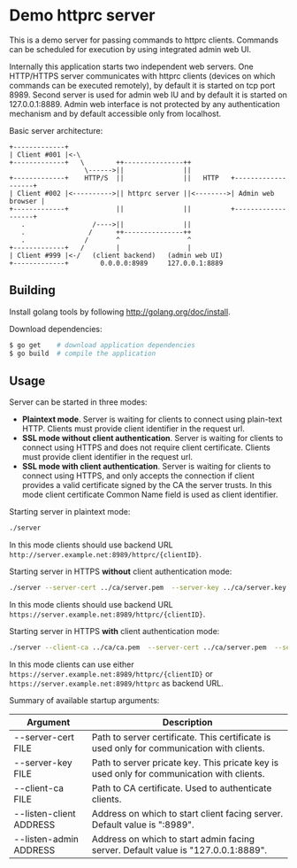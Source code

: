 Demo httprc server
==================

This is a demo server for passing commands to httprc clients. Commands can be
scheduled for execution by using integrated admin web UI.

Internally this application starts two independent web servers. One HTTP/HTTPS
server communicates with httprc clients (devices on which commands can be
executed remotely), by default it is started on tcp port 8989. Second server is
used for admin web IU and by default it is started on 127.0.0.1:8889. Admin web
interface is not protected by any authentication mechanism and by default
accessible only from localhost.

Basic server architecture:

```
+-------------+
| Client #001 |<-\
+-------------+   \        ++---------------++
                   \------>||               ||
+-------------+    HTTP/S  ||               ||   HTTP   +-------------------+
| Client #002 |<---------->|| httprc server ||<-------->| Admin web browser |
+-------------+            ||               ||          +-------------------+
   .                 /---->||               ||
   .                /      ++---------------++
   .               /       ^                 ^
+-------------+   /        |                 |
| Client #999 |<-/   (client backend)   (admin web UI)
+-------------+        0.0.0.0:8989     127.0.0.1:8889
```


Building
--------

Install golang tools by following http://golang.org/doc/install.

Download dependencies:
```bash
$ go get    # download application dependencies
$ go build  # compile the application
```

Usage
-----

Server can be started in three modes:

* **Plaintext mode**. Server is waiting for clients to connect using plain-text
HTTP. Clients must provide client identifier in the request url.
* **SSL mode without client authentication**. Server is waiting for clients to
connect using HTTPS and does not require client certificate. Clients must
provide client identifier in the request url.
* **SSL mode with client authentication**. Server is waiting for clients to
connect using HTTPS, and only accepts the connection if client provides a valid
certificate signed by the CA the server trusts. In this mode client certificate
Common Name field is used as client identifier.

Starting server in plaintext mode:
```bash
./server
```
In this mode clients should use backend URL `http://server.example.net:8989/httprc/{clientID}`.

Starting server in HTTPS **without** client authentication mode:
```bash
./server --server-cert ../ca/server.pem  --server-key ../ca/server.key
```
In this mode clients should use backend URL `https://server.example.net:8989/httprc/{clientID}`.

Starting server in HTTPS **with** client authentication mode:
```bash
./server --client-ca ../ca/ca.pem  --server-cert ../ca/server.pem  --server-key ../ca/server.key
```
In this mode clients can use either `https://server.example.net:8989/httprc/{clientID}`
or `https://server.example.net:8989/httprc` as backend URL.

Summary of available startup arguments:


| Argument                | Description                                                                               |
|-------------------------|-------------------------------------------------------------------------------------------|
| --server-cert FILE      | Path to server certificate. This certificate is used only for communication with clients. |
| --server-key FILE       | Path to server pricate key. This pricate key is used only for communication with clients. |
| --client-ca FILE        | Path to CA certificate. Used to authenticate clients.                                     |
| --listen-client ADDRESS | Address on which to start client facing server. Default value is ":8989".                 |
| --listen-admin ADDRESS  | Address on which to start admin facing server. Default value is "127.0.0.1:8889".         |
